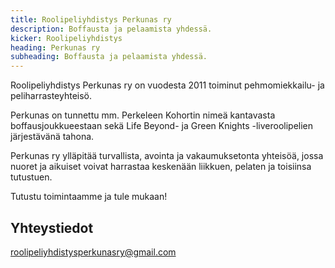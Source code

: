 ```yaml
---
title: Roolipeliyhdistys Perkunas ry
description: Boffausta ja pelaamista yhdessä.
kicker: Roolipeliyhdistys
heading: Perkunas ry
subheading: Boffausta ja pelaamista yhdessä.
---
```

Roolipeliyhdistys Perkunas ry on vuodesta 2011 toiminut pehmomiekkailu- ja peliharrasteyhteisö.

Perkunas on tunnettu mm. Perkeleen Kohortin nimeä kantavasta boffausjoukkueestaan sekä Life Beyond- ja Green Knights -liveroolipelien järjestävänä tahona.

Perkunas ry ylläpitää turvallista, avointa ja vakaumuksetonta yhteisöä, jossa nuoret ja aikuiset voivat harrastaa keskenään liikkuen, pelaten ja toisiinsa tutustuen.

Tutustu toimintaamme ja tule mukaan!

## Yhteystiedot

[roolipeliyhdistysperkunasry@gmail.com](mailto:roolipeliyhdistysperkunasry@gmail.com)